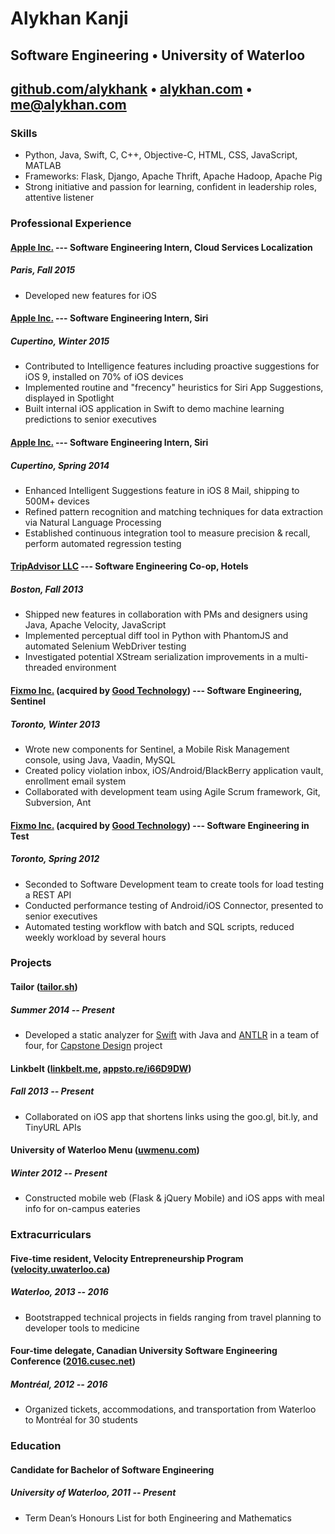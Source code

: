 # Alykhan Kanji

## Software Engineering • University of Waterloo

## [github.com/alykhank](https://github.com/alykhank) • [alykhan.com](http://alykhan.com) • [me@alykhan.com](mailto:me@alykhan.com)

### Skills

* Python, Java, Swift, C, C++, Objective-C, HTML, CSS, JavaScript, MATLAB
* Frameworks: Flask, Django, Apache Thrift, Apache Hadoop, Apache Pig
* Strong initiative and passion for learning, confident in leadership roles, attentive listener

### Professional Experience

#### **[Apple Inc.](https://apple.com)** --- Software Engineering Intern, Cloud Services Localization
##### Paris, Fall 2015
* Developed new features for iOS

#### **[Apple Inc.](https://apple.com)** --- Software Engineering Intern, Siri
##### Cupertino, Winter 2015
* Contributed to Intelligence features including proactive suggestions for iOS 9, installed on 70% of iOS devices
* Implemented routine and "frecency" heuristics for Siri App Suggestions, displayed in Spotlight
* Built internal iOS application in Swift to demo machine learning predictions to senior executives

#### **[Apple Inc.](https://apple.com)** --- Software Engineering Intern, Siri
##### Cupertino, Spring 2014
* Enhanced Intelligent Suggestions feature in iOS 8 Mail, shipping to 500M+ devices
* Refined pattern recognition and matching techniques for data extraction via Natural Language Processing
* Established continuous integration tool to measure precision & recall, perform automated regression testing

#### **[TripAdvisor LLC](http://tripadvisor.com)** --- Software Engineering Co-op, Hotels
##### Boston, Fall 2013
* Shipped new features in collaboration with PMs and designers using Java, Apache Velocity, JavaScript
* Implemented perceptual diff tool in Python with PhantomJS and automated Selenium WebDriver testing
* Investigated potential XStream serialization improvements in a multi-threaded environment

#### **[Fixmo Inc.](https://www1.good.com/about/press-releases/good-technology-acquires-fixmo-security-business.html)** (acquired by [Good Technology](https://good.com)) --- Software Engineering, Sentinel
##### Toronto, Winter 2013
* Wrote new components for Sentinel, a Mobile Risk Management console, using Java, Vaadin, MySQL
* Created policy violation inbox, iOS/Android/BlackBerry application vault, enrollment email system
* Collaborated with development team using Agile Scrum framework, Git, Subversion, Ant

#### **[Fixmo Inc.](https://www1.good.com/about/press-releases/good-technology-acquires-fixmo-security-business.html)** (acquired by [Good Technology](https://good.com)) --- Software Engineering in Test
##### Toronto, Spring 2012
* Seconded to Software Development team to create tools for load testing a REST API
* Conducted performance testing of Android/iOS Connector, presented to senior executives
* Automated testing workflow with batch and SQL scripts, reduced weekly workload by several hours

### Projects

#### Tailor ([tailor.sh](https://tailor.sh))
##### Summer 2014 -- Present
* Developed a static analyzer for [Swift](https://developer.apple.com/swift/) with Java and [ANTLR](http://www.antlr.org) in a team of four, for [Capstone Design](https://uwaterloo.ca/engineering/entrepreneurship/capstone-design/) project

#### Linkbelt ([linkbelt.me](http://linkbelt.me), [appsto.re/i66D9DW](https://appsto.re/i66D9DW))
##### Fall 2013 -- Present
* Collaborated on iOS app that shortens links using the goo.gl, bit.ly, and TinyURL APIs

#### University of Waterloo Menu ([uwmenu.com](http://uwmenu.com))
##### Winter 2012 -- Present
* Constructed mobile web (Flask & jQuery Mobile) and iOS apps with meal info for on-campus eateries

### Extracurriculars

#### Five-time resident, Velocity Entrepreneurship Program ([velocity.uwaterloo.ca](http://velocity.uwaterloo.ca))
##### Waterloo, 2013 -- 2016
* Bootstrapped technical projects in fields ranging from travel planning to developer tools to medicine

#### Four-time delegate, Canadian University Software Engineering Conference ([2016.cusec.net](http://2016.cusec.net))
##### Montréal, 2012 -- 2016
* Organized tickets, accommodations, and transportation from Waterloo to Montréal for 30 students

### Education

#### Candidate for Bachelor of Software Engineering
##### University of Waterloo, 2011 -- Present
* Term Dean’s Honours List for both Engineering and Mathematics
